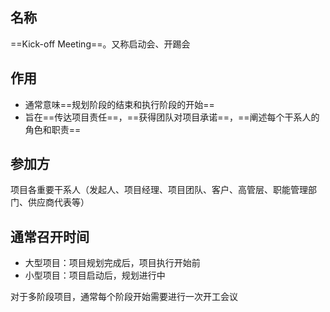 ## 名称
==Kick-off Meeting==。又称启动会、开踢会
## 作用
+ 通常意味==规划阶段的结束和执行阶段的开始==
+ 旨在==传达项目责任==，==获得团队对项目承诺==，==阐述每个干系人的角色和职责==
## 参加方
项目各重要干系人（发起人、项目经理、项目团队、客户、高管层、职能管理部门、供应商代表等）
## 通常召开时间
+ 大型项目：项目规划完成后，项目执行开始前
+ 小型项目：项目启动后，规划进行中

对于多阶段项目，通常每个阶段开始需要进行一次开工会议